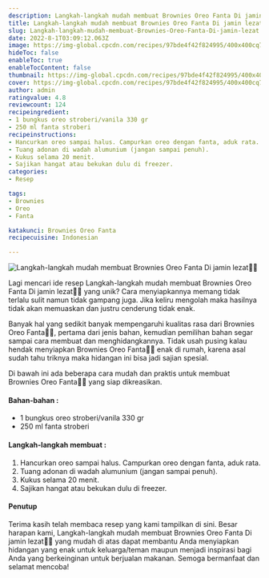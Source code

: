 ```yaml
---
description: Langkah-langkah mudah membuat Brownies Oreo Fanta Di jamin lezat"
title: Langkah-langkah mudah membuat Brownies Oreo Fanta Di jamin lezat
slug: Langkah-langkah-mudah-membuat-Brownies-Oreo-Fanta-Di-jamin-lezat
date: 2022-8-1T03:09:12.063Z
image: https://img-global.cpcdn.com/recipes/97bde4f42f824995/400x400cq70/photo.jpg
hideToc: false
enableToc: true
enableTocContent: false
thumbnail: https://img-global.cpcdn.com/recipes/97bde4f42f824995/400x400cq70/photo.jpg
cover: https://img-global.cpcdn.com/recipes/97bde4f42f824995/400x400cq70/photo.jpg
author: admin
ratingvalue: 4.8
reviewcount: 124
recipeingredient:
- 1 bungkus oreo stroberi/vanila 330 gr
- 250 ml fanta stroberi
recipeinstructions:
- Hancurkan oreo sampai halus. Campurkan oreo dengan fanta, aduk rata.
- Tuang adonan di wadah alumunium (jangan sampai penuh).
- Kukus selama 20 menit.
- Sajikan hangat atau bekukan dulu di freezer.
categories:
- Resep

tags:
- Brownies
- Oreo
- Fanta

katakunci: Brownies Oreo Fanta
recipecuisine: Indonesian

---
```


![Langkah-langkah mudah membuat Brownies Oreo Fanta Di jamin lezat👩‍🍳](https://img-global.cpcdn.com/recipes/97bde4f42f824995/400x400cq70/photo.jpg)

Lagi mencari ide resep Langkah-langkah mudah membuat Brownies Oreo Fanta Di jamin lezat👩‍🍳 yang unik? Cara menyiapkannya memang tidak terlalu sulit namun tidak gampang juga. Jika keliru mengolah maka hasilnya tidak akan memuaskan dan justru cenderung tidak enak.

Banyak hal yang sedikit banyak mempengaruhi kualitas rasa dari Brownies Oreo Fanta👩‍🍳, pertama dari jenis bahan, kemudian pemilihan bahan segar sampai cara membuat dan menghidangkannya. Tidak usah pusing kalau hendak menyiapkan Brownies Oreo Fanta👩‍🍳 enak di rumah, karena asal sudah tahu triknya maka hidangan ini bisa jadi sajian spesial.

Di bawah ini ada beberapa cara mudah dan praktis untuk membuat Brownies Oreo Fanta👩‍🍳 yang siap dikreasikan.

<!--inarticleads1-->

#### Bahan-bahan :

- 1 bungkus oreo stroberi/vanila 330 gr
- 250 ml fanta stroberi

<!--inarticleads2-->

#### Langkah-langkah membuat :

1. Hancurkan oreo sampai halus. Campurkan oreo dengan fanta, aduk rata.
1. Tuang adonan di wadah alumunium (jangan sampai penuh).
1. Kukus selama 20 menit.
1. Sajikan hangat atau bekukan dulu di freezer.

#### Penutup

Terima kasih telah membaca resep yang kami tampilkan di sini. Besar harapan kami, Langkah-langkah mudah membuat Brownies Oreo Fanta Di jamin lezat👩‍🍳 yang mudah di atas dapat membantu Anda menyiapkan hidangan yang enak untuk keluarga/teman maupun menjadi inspirasi bagi Anda yang berkeinginan untuk berjualan makanan. Semoga bermanfaat dan selamat mencoba!